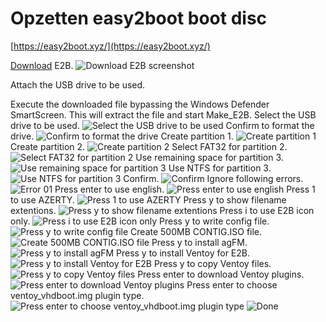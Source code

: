 # Opzetten easy2boot boot disc

[https://easy2boot.xyz/](https://easy2boot.xyz/)

[Download](https://www.fosshub.com/Easy2Boot.html) E2B.
![Download E2B screenshot](/docs/assets/images/E2B_download.png)

Attach the USB drive to be used.

Execute the downloaded file bypassing the Windows Defender SmartScreen. This will extract the file and start Make_E2B.
Select the USB drive to be used.
![Select the USB drive to be used](/docs/assets/images/Select_USB_drive_to_use.png)
Confirm to format the drive.
![Confirm to format the drive](/docs/assets/images/Confirm_to_format_drive.png)
Create partition 1.
![Create partition 1](/docs/assets/images/Create_partition_1.png)
Create partition 2.
![Create partition 2](/docs/assets/images/Create_partition_2.png)
Select FAT32 for partition 2.
![Select FAT32 for partition 2](/docs/assets/images/Select_FAT32_for_partition_2.png)
Use remaining space for partition 3.
![Use remaining space for partition 3](/docs/assets/images/Use_remaining_space_for_partition_3.png)
Use NTFS for partition 3.
![Use NTFS for partition 3](/docs/assets/images/Use_NTFS_for_partition_3.png)
Confirm.
![Confirm](/docs/assets/images/Confirm.png)
Ignore following errors.
![Error 01](/docs/assets/images/Error_01.png)
Press enter to use english.
![Press enter to use english](/docs/assets/images/Press_enter_to_use_english.png)
Press 1 to use AZERTY.
![Press 1 to use AZERTY](/docs/assets/images/Press_1_to_use_AZERTY.png)
Press y to show filename extentions.
![Press y to show filename extentions](/docs/assets/images/Press_y_to_show_filename_extentions.png)
Press i to use E2B icon only.
![Press i to use E2B icon only](/docs/assets/images/Press_i_to_use_E2B_icon_only.png)
Press y to write config file.
![Press y to write config file](/docs/assets/images/Press_y_to_write_config_file.png)
Create 500MB CONTIG.ISO file.
![Create 500MB CONTIG.ISO file](/docs/assets/images/Create_500MB_CONTIG.ISO_file.png)
Press y to install agFM.
![Press y to install agFM](/docs/assets/images/Press_y_to_install_agFM.png)
Press y to install Ventoy for E2B.
![Press y to install Ventoy for E2B](/docs/assets/images/Press_y_to_install_Ventoy_for_E2B.png)
Press y to copy Ventoy files.
![Press y to copy Ventoy files](/docs/assets/images/Press_y_to_copy_Ventoy_files.png)
Press enter to download Ventoy plugins.
![Press enter to download Ventoy plugins](/docs/assets/images/Press_enter_to_download_Ventoy_plugins.png)
Press enter to choose ventoy_vhdboot.img plugin type.
![Press enter to choose ventoy_vhdboot.img plugin type](/docs/assets/images/Press_enter_to_choose_ventoy_vhdboot.img_plugin_type.png)
![Done](/docs/assets/images/Done.png)
